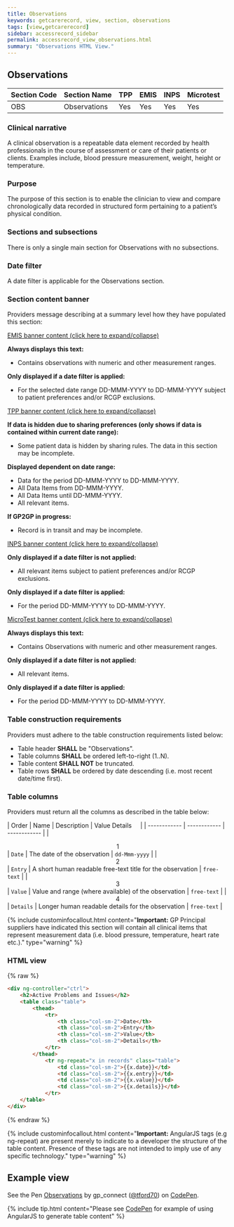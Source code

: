 ```yaml
---
title: Observations
keywords: getcarerecord, view, section, observations
tags: [view,getcarerecord]
sidebar: accessrecord_sidebar
permalink: accessrecord_view_observations.html
summary: "Observations HTML View."
---
```


## Observations ##

| Section Code | Section Name | TPP | EMIS | INPS | Microtest |
| ------------ | ------------ |-----|------|------|-----------|
| OBS | Observations | Yes | Yes | Yes | Yes |

### Clinical narrative ###

A clinical observation is a repeatable data element recorded by health professionals in the course of assessment or care of their patients or clients. Examples include, blood pressure measurement, weight, height or temperature.

### Purpose ###

The purpose of this section is to enable the clinician to view and compare chronologically data recorded in structured form pertaining to a patient’s physical condition.

### Sections and subsections ###

There is only a single main section for Observations with no subsections.

### Date filter ###

A date filter is applicable for the Observations section.

### Section content banner ###

Providers message describing at a summary level how they have populated this section:

<div class="panel-group" id="accordion">
                    <div class="panel panel-default">
                        <div class="panel-heading">
                                <a class="noCrossRef accordion-toggle" data-toggle="collapse" data-parent="#accordion" href="#collapseOne">EMIS banner content (click here to expand/collapse) </a>
						</div>
                        <div id="collapseOne" class="panel-collapse collapse noCrossRef">
                            <div class="panel-body">
								<p><b>Always displays this text:</b></p>
									<ul>
										<li>Contains observations with numeric and other measurement ranges.</li>
									</ul>
								<p><b>Only displayed if a date filter is applied:</b></p>
									<ul>
										<li>For the selected date range DD-MMM-YYYY to DD-MMM-YYYY subject to patient preferences and/or RCGP exclusions.</li>
									</ul>
                            </div>
                        </div>
                    </div>
                    <!-- /.panel -->
                    <div class="panel panel-default">
                        <div class="panel-heading">
                                <a class="noCrossRef accordion-toggle" data-toggle="collapse" data-parent="#accordion" href="#collapseTwo">TPP banner content (click here to expand/collapse)</a>
                        </div>
                        <div id="collapseTwo" class="panel-collapse collapse noCrossRef">
                            <div class="panel-body">
								<p><b>If data is hidden due to sharing preferences (only shows if data is contained within current date range):</b></p>
									<ul>
										<li>Some patient data is hidden by sharing rules. The data in this section may be incomplete.</li>
									</ul>
								<p><b>Displayed dependent on date range:</b></p>
									<ul>
										<li>Data for the period DD-MMM-YYYY to DD-MMM-YYYY.</li>
										<li>All Data Items from DD-MMM-YYYY.</li>
										<li>All Data Items until DD-MMM-YYYY.</li>
										<li>All relevant items.</li>
									</ul>
								<p><b>If GP2GP in progress:</b></p>
									<ul>
										<li>Record is in transit and may be incomplete.</li>
									</ul> 
                            </div>
                        </div>
                    </div>
                    <!-- /.panel -->
                    <div class="panel panel-default">
                        <div class="panel-heading">
                                <a class="noCrossRef accordion-toggle" data-toggle="collapse" data-parent="#accordion" href="#collapseThree">INPS banner content (click here to expand/collapse)</a>
                        </div>
                        <div id="collapseThree" class="panel-collapse collapse noCrossRef">
                            <div class="panel-body">
								<p><b>Only displayed if a date filter is not applied:</b></p>
									<ul>
										<li>All relevant items subject to patient preferences and/or RCGP exclusions.</li>
									</ul>
								<p><b>Only displayed if a date filter is applied:</b></p>
									<ul>
										<li>For the period DD-MMM-YYYY to DD-MMM-YYYY.</li>
									</ul>
                            </div>
                        </div>
                    </div>
                    <!-- /.panel -->
                    <div class="panel panel-default">
                        <div class="panel-heading">
                                <a class="noCrossRef accordion-toggle" data-toggle="collapse" data-parent="#accordion" href="#collapseFour">MicroTest banner content (click here to expand/collapse)</a>
                        </div>
                        <div id="collapseFour" class="panel-collapse collapse">
                            <div class="panel-body">
								<p><b>Always displays this text:</b></p>
									<ul>
										<li>Contains Observations with numeric and other measurement ranges.</li>
									</ul>
								<p><b>Only displayed if a date filter is not applied:</b></p>
									<ul>
										<li>All relevant items.</li>
									</ul>
								<p><b>Only displayed if a date filter is applied:</b></p>
									<ul>
										<li>For the period DD-MMM-YYYY to DD-MMM-YYYY.</li>
									</ul>
                            </div>
                        </div>
                    </div>
</div>


### Table construction requirements ###

Providers must adhere to the table construction requirements listed below:

- Table header **SHALL** be "Observations".
- Table columns **SHALL** be ordered left-to-right (1..N).
- Table content **SHALL NOT** be truncated.
- Table rows **SHALL** be ordered by date descending (i.e. most recent date/time first).


### Table columns ###

Providers must return all the columns as described in the table below:

| Order | Name | Description | Value Details &nbsp;&nbsp;&nbsp; |
| ------------ | ------------ | ------------ |
| <center>1</center> | `Date` | The date of the observation | `dd-Mmm-yyyy` |
| <center>2</center> | `Entry` | A short human readable free-text title for the observation | `free-text` |
| <center>3</center> | `Value` | Value and range (where available) of the observation | `free-text` |
| <center>4</center> | `Details` | Longer human readable details for the observation | `free-text` |


{% include custominfocallout.html content="**Important:** GP Principal suppliers have indicated this section will contain all clinical items that represent measurement data (i.e. blood pressure, temperature, heart rate etc.)." type="warning" %}
	
	
### HTML view ###

{% raw %}
```html
<div ng-controller="ctrl">
	<h2>Active Problems and Issues</h2>
	<table class="table">
		<thead>
			<tr>
				<th class="col-sm-2">Date</th>
				<th class="col-sm-2">Entry</th>
				<th class="col-sm-2">Value</th>
				<th class="col-sm-2">Details</th>
			</tr>
		</thead>
			<tr ng-repeat="x in records" class="table">
				<td class="col-sm-2">{{x.date}}</td>
				<td class="col-sm-2">{{x.entry}}</td>
				<td class="col-sm-2">{{x.value}}</td>
				<td class="col-sm-2">{{x.details}}</td>
			</tr>
	</table>
</div>
```
{% endraw %}

{% include custominfocallout.html content="**Important:** AngularJS tags (e.g ng-repeat) are present merely to indicate to a developer the structure of the table content. Presence of these tags are not intended to imply use of any specific technology." type="warning" %}

## Example view ##

<p data-height="425" data-theme-id="light" data-slug-hash="aENJMQ" data-default-tab="result" data-user="tford70" data-embed-version="2" data-pen-title="Observations" class="codepen">See the Pen <a href="https://codepen.io/tford70/pen/aENJMQ/">Observations</a> by gp_connect (<a href="https://codepen.io/tford70">@tford70</a>) on <a href="https://codepen.io">CodePen</a>.</p>
<script async src="https://production-assets.codepen.io/assets/embed/ei.js"></script>

{% include tip.html content="Please see [CodePen](https://codepen.io/gpconnect/pen/aENJMQ) for example of using AngularJS to generate table content" %}
